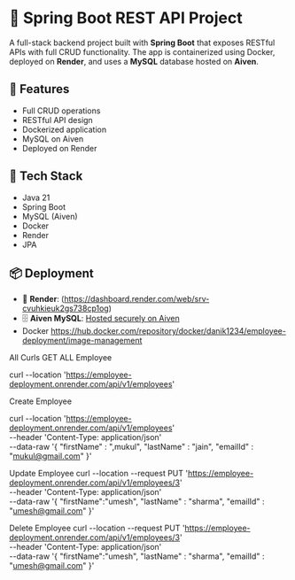 # 💼 Spring Boot REST API Project

A full-stack backend project built with **Spring Boot** that exposes RESTful APIs with full CRUD functionality. The app is containerized using Docker, deployed on **Render**, and uses a **MySQL** database hosted on **Aiven**.

## 🚀 Features

- Full CRUD operations
- RESTful API design
- Dockerized application
- MySQL on Aiven
- Deployed on Render

## 🔧 Tech Stack

- Java 21
- Spring Boot
- MySQL (Aiven)
- Docker
- Render
- JPA 

## 📦 Deployment

- 🔗 **Render**: (https://dashboard.render.com/web/srv-cvuhkieuk2gs738cp1og)
- 🗄️ **Aiven MySQL**: [Hosted securely on Aiven](https://console.aiven.io/account/a527f1867f52/project/employee-data/services)
- Docker https://hub.docker.com/repository/docker/danik1234/employee-deployment/image-management




All Curls
GET ALL Employee

curl --location 'https://employee-deployment.onrender.com/api/v1/employees'


Create Employee

curl --location 'https://employee-deployment.onrender.com/api/v1/employees' \
--header 'Content-Type: application/json' \
--data-raw '{
    "firstName" : ",mukul",
    "lastName" : "jain",
    "emailId" : "mukul@gmail.com"
}'


Update Employee
curl --location --request PUT 'https://employee-deployment.onrender.com/api/v1/employees/3' \
--header 'Content-Type: application/json' \
--data-raw '{
    "firstName":"umesh",
    "lastName" : "sharma",
    "emailId" : "umesh@gmail.com"
}'


Delete Employee
curl --location --request PUT 'https://employee-deployment.onrender.com/api/v1/employees/3' \
--header 'Content-Type: application/json' \
--data-raw '{
    "firstName":"umesh",
    "lastName" : "sharma",
    "emailId" : "umesh@gmail.com"
}'
